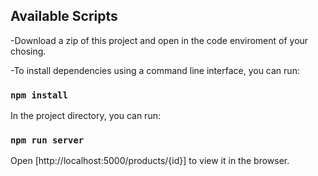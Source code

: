 
## Available Scripts

-Download a zip of this project and open in the code enviroment of your chosing. 

-To install dependencies using a command line interface, you can run: 
### `npm install`

In the project directory, you can run:
### `npm run server`

Open [http://localhost:5000/products/{id}] to view it in the browser.





